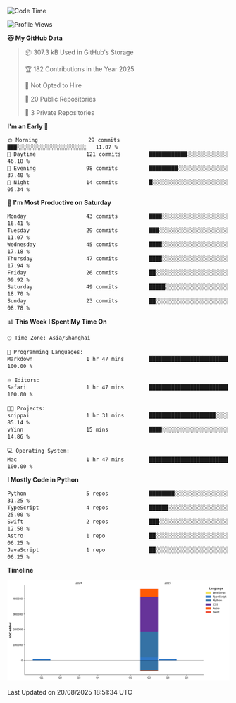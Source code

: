 <!--
**PascalDai/PascalDai** is a ✨ _special_ ✨ repository because its `README.md` (this file) appears on your GitHub profile.

Here are some ideas to get you started:

- 🔭 I’m currently working on ...
- 🌱 I’m currently learning ...
- 👯 I’m looking to collaborate on ...
- 🤔 I’m looking for help with ...
- 💬 Ask me about ...
- 📫 How to reach me: ...
- 😄 Pronouns: ...
- ⚡ Fun fact: ...
-->

<!--START_SECTION:waka-->
![Code Time](http://img.shields.io/badge/Code%20Time-1%2C292%20hrs%203%20mins-blue)

![Profile Views](http://img.shields.io/badge/Profile%20Views-0-blue)

**🐱 My GitHub Data** 

> 📦 307.3 kB Used in GitHub's Storage 
 > 
> 🏆 182 Contributions in the Year 2025
 > 
> 🚫 Not Opted to Hire
 > 
> 📜 20 Public Repositories 
 > 
> 🔑 3 Private Repositories 
 > 
**I'm an Early 🐤** 

```text
🌞 Morning                29 commits          ███░░░░░░░░░░░░░░░░░░░░░░   11.07 % 
🌆 Daytime                121 commits         ████████████░░░░░░░░░░░░░   46.18 % 
🌃 Evening                98 commits          █████████░░░░░░░░░░░░░░░░   37.40 % 
🌙 Night                  14 commits          █░░░░░░░░░░░░░░░░░░░░░░░░   05.34 % 
```
📅 **I'm Most Productive on Saturday** 

```text
Monday                   43 commits          ████░░░░░░░░░░░░░░░░░░░░░   16.41 % 
Tuesday                  29 commits          ███░░░░░░░░░░░░░░░░░░░░░░   11.07 % 
Wednesday                45 commits          ████░░░░░░░░░░░░░░░░░░░░░   17.18 % 
Thursday                 47 commits          ████░░░░░░░░░░░░░░░░░░░░░   17.94 % 
Friday                   26 commits          ██░░░░░░░░░░░░░░░░░░░░░░░   09.92 % 
Saturday                 49 commits          █████░░░░░░░░░░░░░░░░░░░░   18.70 % 
Sunday                   23 commits          ██░░░░░░░░░░░░░░░░░░░░░░░   08.78 % 
```


📊 **This Week I Spent My Time On** 

```text
🕑︎ Time Zone: Asia/Shanghai

💬 Programming Languages: 
Markdown                 1 hr 47 mins        █████████████████████████   100.00 % 

🔥 Editors: 
Safari                   1 hr 47 mins        █████████████████████████   100.00 % 

🐱‍💻 Projects: 
snippai                  1 hr 31 mins        █████████████████████░░░░   85.14 % 
vYinn                    15 mins             ████░░░░░░░░░░░░░░░░░░░░░   14.86 % 

💻 Operating System: 
Mac                      1 hr 47 mins        █████████████████████████   100.00 % 
```

**I Mostly Code in Python** 

```text
Python                   5 repos             ████████░░░░░░░░░░░░░░░░░   31.25 % 
TypeScript               4 repos             ██████░░░░░░░░░░░░░░░░░░░   25.00 % 
Swift                    2 repos             ███░░░░░░░░░░░░░░░░░░░░░░   12.50 % 
Astro                    1 repo              ██░░░░░░░░░░░░░░░░░░░░░░░   06.25 % 
JavaScript               1 repo              ██░░░░░░░░░░░░░░░░░░░░░░░   06.25 % 
```



**Timeline**

![Lines of Code chart](https://raw.githubusercontent.com/PascalDai/PascalDai/main/assets/bar_graph.png)


 Last Updated on 20/08/2025 18:51:34 UTC
<!--END_SECTION:waka-->
